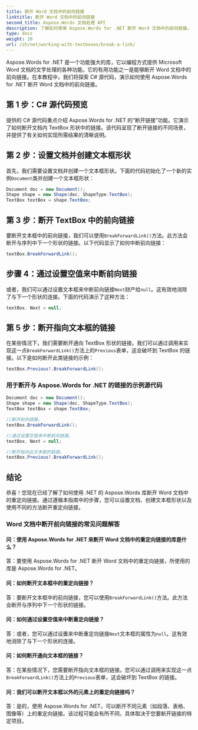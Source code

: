 ```yaml
---
title: 断开 Word 文档中的前向链接
linktitle: 断开 Word 文档中的前向链接
second_title: Aspose.Words 文档处理 API
description: 了解如何使用 Aspose.Words for .NET 断开 Word 文档中的前向链接。
type: docs
weight: 10
url: /zh/net/working-with-textboxes/break-a-link/
---
```


Aspose.Words for .NET 是一个功能强大的库，它以编程方式提供 Microsoft Word 文档的文字处理的各种功能。它的有用功能之一是能够断开 Word 文档中的前向链接。在本教程中，我们将探索 C# 源代码，演示如何使用 Aspose.Words for .NET 断开 Word 文档中的前向链接。

## 第 1 步：C# 源代码预览

提供的 C# 源代码重点介绍 Aspose.Words for .NET 的“断开链接”功能。它演示了如何断开文档内 TextBox 形状中的链接。该代码呈现了断开链接的不同场景，并提供了有关如何实现所需结果的清晰说明。

## 第 2 步：设置文档并创建文本框形状

首先，我们需要设置文档并创建一个文本框形状。下面的代码初始化了一个新的实例`Document`类并创建一个文本框形状：

```csharp
Document doc = new Document();
Shape shape = new Shape(doc, ShapeType.TextBox);
TextBox textBox = shape.TextBox;
```

## 第 3 步：断开 TextBox 中的前向链接

要断开文本框中的前向链接，我们可以使用`BreakForwardLink()`方法。此方法会断开与序列中下一个形状的链接。以下代码显示了如何中断前向链接：

```csharp
textBox.BreakForwardLink();
```

## 步骤 4：通过设置空值来中断前向链接

或者，我们可以通过设置文本框来中断前向链接`Next`财产给`null`。这有效地消除了与下一个形状的连接。下面的代码演示了这种方法：

```csharp
textBox. Next = null;
```

## 第 5 步：断开指向文本框的链接

在某些情况下，我们需要断开通向 TextBox 形状的链接。我们可以通过调用来实现这一点`BreakForwardLink()`方法上的`Previous`表单，这会破坏到 TextBox 的链接。以下是如何断开此类链接的示例：

```csharp
textBox.Previous?.BreakForwardLink();
```

### 用于断开与 Aspose.Words for .NET 的链接的示例源代码

```csharp
Document doc = new Document();
Shape shape = new Shape(doc, ShapeType.TextBox);
TextBox textBox = shape.TextBox;

//断开前向链接。
textBox.BreakForwardLink();

//通过设置空值来中断前向链接。
textBox. Next = null;

//断开指向此文本框的链接。
textBox.Previous?.BreakForwardLink();
```

## 结论

恭喜！您现在已经了解了如何使用 .NET 的 Aspose.Words 库断开 Word 文档中的重定向链接。通过遵循本指南中的步骤，您可以设置文档、创建文本框形状以及使用不同的方法断开重定向链接。

### Word 文档中断开前向链接的常见问题解答

#### 问：使用 Aspose.Words for .NET 来断开 Word 文档中的重定向链接的库是什么？

答：要使用 Aspose.Words for .NET 断开 Word 文档中的重定向链接，所使用的库是 Aspose.Words for .NET。

#### 问：如何断开文本框中的重定向链接？

答：要断开文本框中的前向链接，您可以使用`BreakForwardLink()`方法。此方法会断开与序列中下一个形状的链接。

#### 问：如何通过设置空值来中断重定向链接？

答：或者，您可以通过设置来中断重定向链接`Next`文本框的属性为`null`。这有效地消除了与下一个形状的连接。

#### 问：如何断开通向文本框的链接？

答：在某些情况下，您需要断开指向文本框的链接。您可以通过调用来实现这一点`BreakForwardLink()`方法上的`Previous`表单，这会破坏到 TextBox 的链接。

#### 问：我们可以断开文本框以外的元素上的重定向链接吗？

答：是的，使用 Aspose.Words for .NET，可以断开不同元素（如段落、表格、图像等）上的重定向链接。该过程可能会有所不同，具体取决于您要断开链接的特定项目。